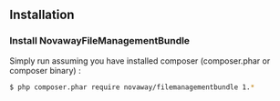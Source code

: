 ## Installation

### Install NovawayFileManagementBundle

Simply run assuming you have installed composer (composer.phar or composer binary) :

``` bash
$ php composer.phar require novaway/filemanagementbundle 1.*
```

